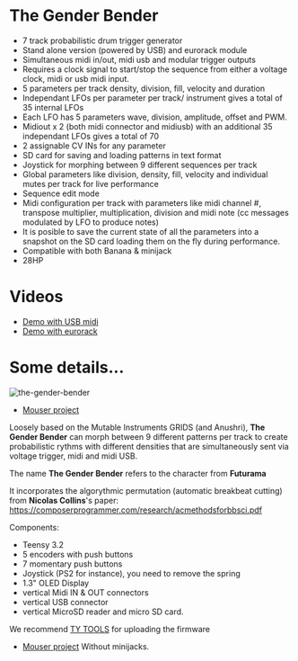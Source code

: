 # The Gender Bender

* 7 track probabilistic drum trigger generator
* Stand alone version (powered by USB) and eurorack module
* Simultaneous midi in/out, midi usb and modular trigger outputs
* Requires a clock signal to start/stop the sequence from either a voltage clock, midi or usb midi  input.
* 5 parameters per track density, division, fill, velocity and duration
* Independant LFOs per parameter per track/ instrument gives a total of 35 internal LFOs
* Each LFO has 5 parameters wave, division, amplitude, offset and PWM.
* Midiout x 2 (both midi connector and midiusb) with an additional 35 independant LFOs gives a total of 70
* 2 assignable CV INs for any parameter
* SD card for saving and loading patterns in text format
* Joystick for morphing between 9 different sequences per track
* Global parameters like division, density, fill, velocity and individual mutes per track for live performance
* Sequence edit mode
* Midi configuration per track with parameters like midi channel #, transpose multiplier, multiplication, division and midi note (cc messages modulated by LFO to produce notes)
* It is posible to save the current state of all the parameters into a snapshot on the SD card loading them on the fly during performance.
* Compatible with both Banana & minijack
* 28HP

# Videos

* [Demo with USB midi](https://www.youtube.com/watch?v=14ep21vwbiA)
* [Demo with eurorack](https://www.youtube.com/watch?v=5kgbRU3wxxo)

# Some details...

![the-gender-bender](https://user-images.githubusercontent.com/6823868/29998083-3386c7a6-9022-11e7-9b96-6b8f59b2f1cc.jpg)

- [Mouser project](https://www.mouser.es/ProjectManager/ProjectDetail.aspx?State=EDIT&ProjectGUID=648036c1-8d6a-4717-aa2b-a728f60b2be2)

Loosely based on the Mutable Instruments GRIDS (and Anushri),  __The Gender Bender__ can morph between 9 different patterns per track to create probabilistic rythms with different densities that are simultaneously sent via voltage trigger, midi and midi USB.



The name __The Gender Bender__ refers to the character from __Futurama__


It incorporates the algorythmic permutation  (automatic breakbeat cutting) from __Nicolas Collins__'s paper:
https://composerprogrammer.com/research/acmethodsforbbsci.pdf



Components:
* Teensy 3.2
* 5 encoders with push buttons
* 7 momentary push buttons
* Joystick (PS2 for instance), you need to remove the spring
* 1.3" OLED Display
* vertical Midi IN & OUT connectors
* vertical USB connector
* vertical MicroSD reader and micro SD card.

We recommend [TY TOOLS](http://neodd.com/tytools) for uploading the firmware

- [Mouser project](https://www.mouser.com/ProjectManager/ProjectDetail.aspx?AccessID=d3ca61aec2 ) Without minijacks.
